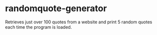 # randomquote-generator
Retrieves just over 100 quotes from a website and print 5 random quotes each time the program is loaded.
